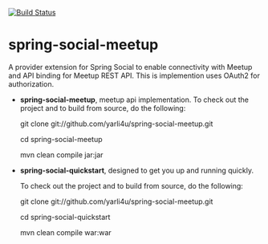 [![Build Status](https://travis-ci.org/yarli4u/spring-social-meetup.svg?branch=master)](https://travis-ci.org/yarli4u/spring-social-meetup)

spring-social-meetup
====================

A provider extension for Spring Social to enable connectivity with Meetup and API binding for Meetup REST API. This is implemention uses OAuth2 for authorization.


* **spring-social-meetup**, meetup api implementation.
  To check out the project and to build from source, do the following:

  git clone git://github.com/yarli4u/spring-social-meetup.git

  cd spring-social-meetup

  mvn clean compile jar:jar

* **spring-social-quickstart**, designed to get you up and running quickly.

  To check out the project and to build from source, do the following:

  git clone git://github.com/yarli4u/spring-social-meetup.git

  cd spring-social-quickstart

  mvn clean compile war:war
